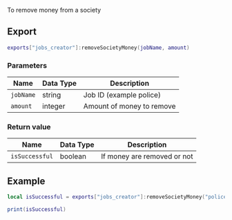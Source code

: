 To remove money from a society

## Export
``` lua
exports["jobs_creator"]:removeSocietyMoney(jobName, amount)
```

### Parameters

| Name              | Data Type | Description                 |
| -                 | -         | -                 |
| `jobName`         | string    | Job ID (example police)  |
| `amount`         | integer    | Amount of money to remove |

### Return value
| Name              | Data Type | Description                                       |
| -                 | -         | -                                                 |
| `isSuccessful`    | boolean   | If money are removed or not |

## Example
``` lua
local isSuccessful = exports["jobs_creator"]:removeSocietyMoney("police", 5000)

print(isSuccessful)
```